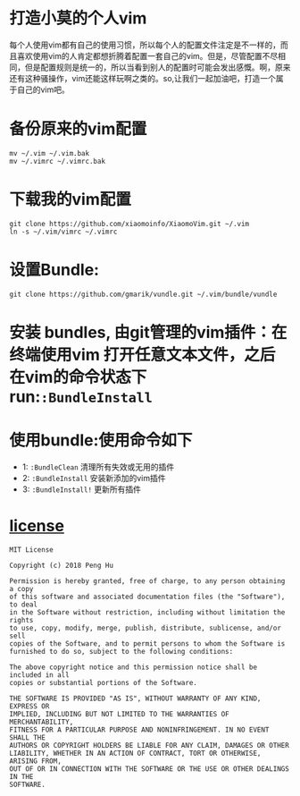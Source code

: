 # 打造小莫的个人vim

每个人使用vim都有自己的使用习惯，所以每个人的配置文件注定是不一样的，而且喜欢使用vim的人肯定都想折腾着配置一套自己的vim。但是，尽管配置不尽相同，但是配置规则是统一的，所以当看到别人的配置时可能会发出感慨。啊，原来还有这种骚操作，vim还能这样玩啊之类的。so,让我们一起加油吧，打造一个属于自己的vim吧。

# 备份原来的vim配置
```
mv ~/.vim ~/.vim.bak
mv ~/.vimrc ~/.vimrc.bak
```

# 下载我的vim配置
```
git clone https://github.com/xiaomoinfo/XiaomoVim.git ~/.vim
ln -s ~/.vim/vimrc ~/.vimrc
```

# 设置Bundle:
```
git clone https://github.com/gmarik/vundle.git ~/.vim/bundle/vundle
```

# 安装 bundles, 由git管理的vim插件：在终端使用vim 打开任意文本文件，之后在vim的命令状态下 run:`:BundleInstall`


# 使用bundle:使用命令如下
- 1: `:BundleClean` 清理所有失效或无用的插件
- 2: `:BundleInstall` 安装新添加的vim插件
- 3: `:BundleInstall!` 更新所有插件


# [license](LICENSE)

```
MIT License

Copyright (c) 2018 Peng Hu

Permission is hereby granted, free of charge, to any person obtaining a copy
of this software and associated documentation files (the "Software"), to deal
in the Software without restriction, including without limitation the rights
to use, copy, modify, merge, publish, distribute, sublicense, and/or sell
copies of the Software, and to permit persons to whom the Software is
furnished to do so, subject to the following conditions:

The above copyright notice and this permission notice shall be included in all
copies or substantial portions of the Software.

THE SOFTWARE IS PROVIDED "AS IS", WITHOUT WARRANTY OF ANY KIND, EXPRESS OR
IMPLIED, INCLUDING BUT NOT LIMITED TO THE WARRANTIES OF MERCHANTABILITY,
FITNESS FOR A PARTICULAR PURPOSE AND NONINFRINGEMENT. IN NO EVENT SHALL THE
AUTHORS OR COPYRIGHT HOLDERS BE LIABLE FOR ANY CLAIM, DAMAGES OR OTHER
LIABILITY, WHETHER IN AN ACTION OF CONTRACT, TORT OR OTHERWISE, ARISING FROM,
OUT OF OR IN CONNECTION WITH THE SOFTWARE OR THE USE OR OTHER DEALINGS IN THE
SOFTWARE.
```